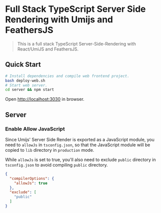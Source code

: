 # Full Stack TypeScript Server Side Rendering with Umijs and FeathersJS

> This is a full stack TypeScript Server-Side-Rendering with React/UmiJS and FeathersJS.

## Quick Start

```bash
# Install dependencies and compile web frontend project.
bash deploy-web.sh
# Start web server.
cd server && npm start
```

Open <a href='http://localhost:3030' target='_blank'>http://localhost:3030</a> in browser.

## Server

### Enable Allow JavaScript

Since Umijs' Server Side Render is exported as a JavaScript module, you need to `allowJs` in `tsconfig.json`, so that the JavaScript module will be copied to `lib` directory in `production` mode.

While `allowJs` is set to true, you'll also need to exclude `public` directory in `tsconfig.json` to avoid compiling `public` directory.

```json
{
  "compilerOptions": {
    "allowJs": true
  },
  "exclude": [
    "public"
  ]
}
```

